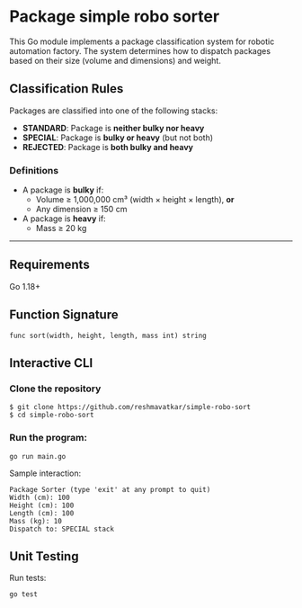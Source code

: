 # Package simple robo sorter

This Go module implements a package classification system for robotic automation factory. The system determines how to dispatch packages based on their size (volume and dimensions) and weight.

## Classification Rules

Packages are classified into one of the following stacks:

- **STANDARD**: Package is **neither bulky nor heavy**
- **SPECIAL**: Package is **bulky or heavy** (but not both)
- **REJECTED**: Package is **both bulky and heavy**

### Definitions

- A package is **bulky** if:
  - Volume ≥ 1,000,000 cm³ (width × height × length), **or**
  - Any dimension ≥ 150 cm
- A package is **heavy** if:
  - Mass ≥ 20 kg

---
## Requirements

Go 1.18+

## Function Signature

```
func sort(width, height, length, mass int) string
```

## Interactive CLI
###  Clone the repository

```
$ git clone https://github.com/reshmavatkar/simple-robo-sort
$ cd simple-robo-sort
```
### Run the program:
```
go run main.go
```

Sample interaction:
```
Package Sorter (type 'exit' at any prompt to quit)
Width (cm): 100
Height (cm): 100
Length (cm): 100
Mass (kg): 10
Dispatch to: SPECIAL stack
```

## Unit Testing
Run tests:
```
go test
```